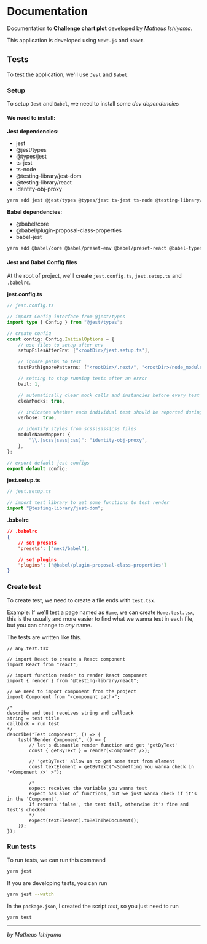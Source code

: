 # Documentation

Documentation to **Challenge chart plot** developed by _Matheus Ishiyama_.

This application is developed using `Next.js` and `React`.

## Tests

To test the application, we'll use `Jest` and `Babel`.

### Setup

To setup `Jest` and `Babel`, we need to install some _dev dependencies_

#### We need to install:

**Jest dependencies:**

-   jest
-   @jest/types
-   @types/jest
-   ts-jest
-   ts-node
-   @testing-library/jest-dom
-   @testing-library/react
-   identity-obj-proxy

```bash
yarn add jest @jest/types @types/jest ts-jest ts-node @testing-library/jest-dom @testing-library/react identity-obj-proxy -D
```

**Babel dependencies:**

-   @babel/core
-   @babel/plugin-proposal-class-properties
-   babel-jest

```bash
yarn add @babel/core @babel/preset-env @babel/preset-react @babel-typescript @babel/plugin-proposal-class-properties babel-jest -D
```

#### Jest and Babel Config files

At the root of project, we'll create `jest.config.ts`, `jest.setup.ts` and `.babelrc`.

**jest.config.ts**

```ts
// jest.config.ts

// import Config interface from @jest/types
import type { Config } from "@jest/types";

// create config
const config: Config.InitialOptions = {
    // use files to setup after env
    setupFilesAfterEnv: ["<rootDir>/jest.setup.ts"],

    // ignore paths to test
    testPathIgnorePatterns: ["<rootDir>/.next/", "<rootDir>/node_modules/"],

    // setting to stop running tests after an error
    bail: 1,

    // automatically clear mock calls and instancies before every test
    clearMocks: true,

    // indicates whether each individual test should be reported during the run
    verbose: true,

    // identify styles from scss|sass|css files
    moduleNameMapper: {
        "\\.(scss|sass|css)": "identity-obj-proxy",
    },
};

// export default jest configs
export default config;
```

**jest.setup.ts**

```ts
// jest.setup.ts

// import test library to get some functions to test render
import "@testing-library/jest-dom";
```

**.babelrc**

```json
// .babelrc
{
    // set presets
    "presets": ["next/babel"],

    // set plugins
    "plugins": ["@babel/plugin-proposal-class-properties"]
}
```

### Create test

To create test, we need to create a file ends with `test.tsx`.

Example: If we'll test a page named as `Home`, we can create `Home.test.tsx`, this is the usually and more easier to find what we wanna test in each file, but you can change to _any_ name.

The tests are written like this.

```tsx
// any.test.tsx

// import React to create a React component
import React from "react";

// import function render to render React component
import { render } from "@testing-library/react";

// we need to import component from the project
import Component from "<component path>";

/* 
describe and test receives string and callback
string = test title
callback = run test
*/
describe("Test Component", () => {
    test("Render Component", () => {
        // let's dismantle render function and get 'getByText'
        const { getByText } = render(<Component />);

        // 'getByText' allow us to get some text from element
        const textElement = getByText("<Something you wanna check in '<Component />' >");

        /*
        expect receives the variable you wanna test
        expect has alot of functions, but we just wanna check if it's in the 'Component'.
        If returns 'false', the test fail, otherwise it's fine and test's checked
        */
        expect(textElement).toBeInTheDocument();
    });
});
```

### Run tests

To run tests, we can run this command

```bash
yarn jest
```

If you are developing tests, you can run

```bash
yarn jest --watch
```

In the `package.json`, I created the script _test_, so you just need to run

```bash
yarn test
```

---

_by Matheus Ishiyama_
